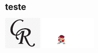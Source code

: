 # teste
<img src="https://github.com/CiceroRomao/CiceroRomao/blob/main/cr.png" style="height: 100px" >
<img src="https://github.com/CiceroRomao/CiceroRomao/blob/main/ryu.gif" style="height: 100px" >

